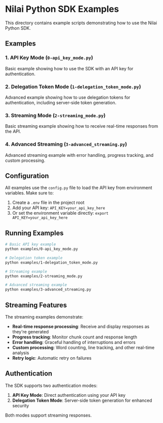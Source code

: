 # Nilai Python SDK Examples

This directory contains example scripts demonstrating how to use the Nilai Python SDK.

## Examples

### 1. API Key Mode (`0-api_key_mode.py`)
Basic example showing how to use the SDK with an API key for authentication.

### 2. Delegation Token Mode (`1-delegation_token_mode.py`)
Advanced example showing how to use delegation tokens for authentication, including server-side token generation.

### 3. Streaming Mode (`2-streaming_mode.py`)
Basic streaming example showing how to receive real-time responses from the API.

### 4. Advanced Streaming (`3-advanced_streaming.py`)
Advanced streaming example with error handling, progress tracking, and custom processing.

## Configuration

All examples use the `config.py` file to load the API key from environment variables. Make sure to:

1. Create a `.env` file in the project root
2. Add your API key: `API_KEY=your_api_key_here`
3. Or set the environment variable directly: `export API_KEY=your_api_key_here`

## Running Examples

```bash
# Basic API key example
python examples/0-api_key_mode.py

# Delegation token example
python examples/1-delegation_token_mode.py

# Streaming example
python examples/2-streaming_mode.py

# Advanced streaming example
python examples/3-advanced_streaming.py
```

## Streaming Features

The streaming examples demonstrate:

- **Real-time response processing**: Receive and display responses as they're generated
- **Progress tracking**: Monitor chunk count and response length
- **Error handling**: Graceful handling of interruptions and errors
- **Custom processing**: Word counting, line tracking, and other real-time analysis
- **Retry logic**: Automatic retry on failures

## Authentication

The SDK supports two authentication modes:

1. **API Key Mode**: Direct authentication using your API key
2. **Delegation Token Mode**: Server-side token generation for enhanced security

Both modes support streaming responses.
